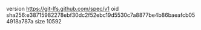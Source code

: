 version https://git-lfs.github.com/spec/v1
oid sha256:e38715982278ebf30dc2f52ebc19d5530c7a8877be4b86baeafcb054918a787a
size 10592
